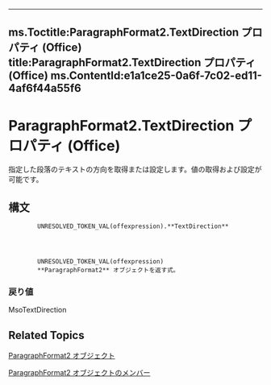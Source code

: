 

---
ms.Toctitle:ParagraphFormat2.TextDirection プロパティ (Office)
title:ParagraphFormat2.TextDirection プロパティ (Office)
ms.ContentId:e1a1ce25-0a6f-7c02-ed11-4af6f44a55f6
---
# ParagraphFormat2.TextDirection プロパティ (Office)




指定した段落のテキストの方向を取得または設定します。値の取得および設定が可能です。

## 構文

            UNRESOLVED_TOKEN_VAL(offexpression).**TextDirection**




            UNRESOLVED_TOKEN_VAL(offexpression)
            **ParagraphFormat2** オブジェクトを返す式。

### 戻り値
MsoTextDirection





## Related Topics

[ParagraphFormat2 オブジェクト](05ff2b24-9603-f923-d053-e736fb2ba389.md)

[ParagraphFormat2 オブジェクトのメンバー](c0580593-7efb-659f-02a2-67dce512ee09.md)




